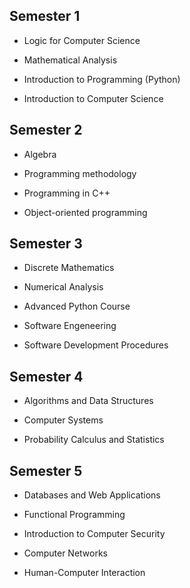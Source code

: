 <h2> Semester 1 </h2>

- Logic for Computer Science

- Mathematical Analysis

- Introduction to Programming (Python)

- Introduction to Computer Science


<h2> Semester 2 </h2>

- Algebra

- Programming methodology

- Programming in C++

- Object-oriented programming


<h2> Semester 3 </h2>

- Discrete Mathematics

- Numerical Analysis
  
- Advanced Python Course
  
- Software Engeneering

- Software Development Procedures


<h2> Semester 4 </h2>

- Algorithms and Data Structures

- Computer Systems
  
- Probability Calculus and Statistics
  
  

<h2> Semester 5 </h2>

- Databases and Web Applications

- Functional Programming
  
- Introduction to Computer Security

- Computer Networks
  
- Human-Computer Interaction
